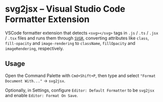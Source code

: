 # svg2jsx – Visual Studio Code Formatter Extension

VSCode formatter extension that detects `<svg></svg>` tags in `.js` / `.ts` / `.jsx` / `.tsx` files and runs them through [`SVGR`](https://react-svgr.com), converting attributes like `class`, `fill-opacity` and `image-rendering` to `className`, `fillOpacity` and `imageRendering`, respectively.

## Usage

Open the Command Palette with `Cmd+Shift+P`, then type and select `"Format Document With..."` → `svg2jsx`.

Optionally, in Settings, configure `Editor: Default Formatter` to be `svg2jsx` and enable `Editor: Format On Save`.
